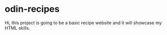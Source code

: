 # odin-recipes
Hi, this project is going to be a basic recipe website and it will showcase my HTML skills.